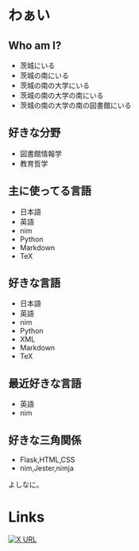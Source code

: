 # わぁい

## Who am I?
- 茨城にいる
- 茨城の南にいる
- 茨城の南の大学にいる
- 茨城の南の大学の南にいる
- 茨城の南の大学の南の図書館にいる

## 好きな分野
- 図書館情報学
- 教育哲学

## 主に使ってる言語
- 日本語
- 英語
- nim
- Python
- Markdown
- TeX

## 好きな言語
- 日本語
- 英語
- nim
- Python
- XML
- Markdown
- TeX

## 最近好きな言語
- 英語
- nim

## 好きな三角関係
- Flask,HTML,CSS
- nim,Jester,nimja

よしなに。

# Links
[![X URL](https://img.shields.io/twitter/url?label=X&style=social&url=https://twitter.com/n4mlz)](https://twitter.com/zukimo_klis23)
